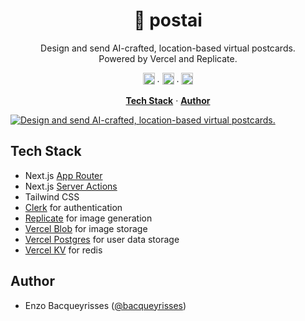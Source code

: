 <h1 align="center">💌 postai</h1>

<p align="center">
  Design and send AI-crafted, location-based virtual postcards. 
  <br/>
  Powered by Vercel and Replicate.
</p>

<p align="center" style="margin: 0;>
  <a href="https://twitter.com/bacqueyrisses"><img src="https://cdn.jsdelivr.net/npm/simple-icons@v5.15.0/icons/twitter.svg" style="width: 19px; height: auto;" alt="Enzo Bacqueyrisses Twitter Account" /></a> ·
  <a href="https://github.com/bacqueyrisses"><img src="https://cdn.jsdelivr.net/npm/simple-icons@v5.15.0/icons/github.svg"  style="width: 19px; height: auto;" alt="Enzo Bacqueyrisses GitHub Account" /></a> ·
    <a href="https://www.linkedin.com/in/bacqueyrisses/"><img src="https://cdn.jsdelivr.net/npm/simple-icons@v5.15.0/icons/linkedin.svg"  style="width: 19px; height: auto;" alt="Enzo Bacqueyrisses Linkedin Account" /></a>
</p>

<p align="center">
  <a href="#tech-stack"><strong>Tech Stack</strong></a> ·
  <a href="#author"><strong>Author</strong></a>
</p>

<a href="https://www.postai.enzo.codes">
    <img alt="Design and send AI-crafted, location-based virtual postcards." src="https://github.com/bacqueyrisses/postai/assets/96829831/c70b7709-016b-4881-ba2a-a846053f7b1a">
</a>

<br/>

## Tech Stack

- Next.js [App Router](https://nextjs.org/docs/app)
- Next.js [Server Actions](https://nextjs.org/docs/app/api-reference/functions/server-actions)
- Tailwind CSS
- [Clerk](https://clerk.com) for authentication
- [Replicate](https://replicate.com) for image generation
- [Vercel Blob](https://vercel.com/storage/blob) for image storage
- [Vercel Postgres](https://vercel.com/storage/postgres) for user data storage
- [Vercel KV](https://vercel.com/storage/kv) for redis

## Author

- Enzo Bacqueyrisses ([@bacqueyrisses](https://twitter.com/bacqueyrisses))
